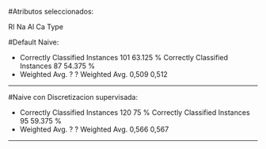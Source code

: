 #Atributos seleccionados: 

RI
Na
Al
Ca
Type


#Default Naive:
* Correctly Classified Instances         101               63.125  %
Correctly Classified Instances          87               54.375  %
* Weighted Avg. ? ?
Weighted Avg. 0,509 0,512
---- 

#Naive con Discretizacion supervisada:
* Correctly Classified Instances         120               75      %
Correctly Classified Instances          95               59.375  %
* Weighted Avg. ? ?
Weighted Avg. 0,566 0,567
---- 


